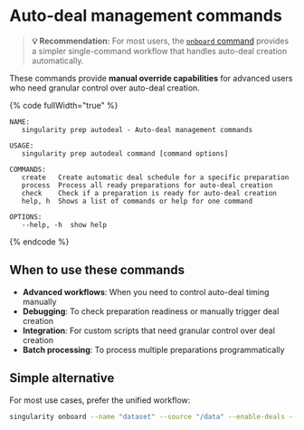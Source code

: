 # Auto-deal management commands

> **💡 Recommendation:** For most users, the [`onboard` command](../../../README.md#basic-usage) provides a simpler single-command workflow that handles auto-deal creation automatically.

These commands provide **manual override capabilities** for advanced users who need granular control over auto-deal creation.

{% code fullWidth="true" %}
```
NAME:
   singularity prep autodeal - Auto-deal management commands

USAGE:
   singularity prep autodeal command [command options]

COMMANDS:
   create   Create automatic deal schedule for a specific preparation
   process  Process all ready preparations for auto-deal creation
   check    Check if a preparation is ready for auto-deal creation
   help, h  Shows a list of commands or help for one command

OPTIONS:
   --help, -h  show help
```
{% endcode %}

## When to use these commands

- **Advanced workflows**: When you need to control auto-deal timing manually
- **Debugging**: To check preparation readiness or manually trigger deal creation
- **Integration**: For custom scripts that need granular control over deal creation
- **Batch processing**: To process multiple preparations programmatically

## Simple alternative

For most use cases, prefer the unified workflow:

```bash
singularity onboard --name "dataset" --source "/data" --enable-deals --deal-provider "f01234"
```

